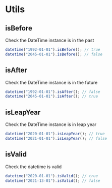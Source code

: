 # Utils

## isBefore

Check the DateTime instance is in the past

```typescript
datetime("1992-01-01").isBefore(); // true
datetime("2045-01-01").isBefore(); // false
```

## isAfter

Check the DateTime instance is in the future

```typescript
datetime("1992-01-01").isAfter(); // false
datetime("2045-01-01").isAfter(); // true
```

## isLeapYear

Check the DateTime instance is in leap year

```typescript
datetime("2020-01-01").isLeapYear(); // true
datetime("2021-01-01").isLeapYear(); // false
```

## isValid

Check the datetime is valid

```typescript
datetime("2020-01-01").isValid(); // true
datetime("2021-13-01").isValid(); // false
```
